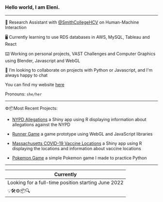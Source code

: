 ### Hello world, I am Eleni.

-----------

🔭 Research Assistant with [@SmithCollegeHCV](https://github.com/SmithCollegeHCV) on Human-Machine Interaction

🖥 Currently learning to use RDS databases in AWS, MySQL, Tableau and React

⌨️️ Working on personal projects, VAST Challenges and Computer Graphics using Blender, Javascript and WebGL

🌻 I’m looking to collaborate on projects with Python or Javascript, and I'm always happy to chat

You can find my website [here](https://epartakki.github.io/elenipartakki/#)

Pronouns: `she/her`

-----------

⚙️📦Most Recent Projects:

- [NYPD Allegations](https://github.com/mariumtapal/sds235-final-project) a Shiny app using R displaying information about allegations against the NYPD

- [Runner Game](https://github.com/epartakki/runnergame) a game prototype using WebGL and JavaScript libraries

- [Massachusetts COVID-19 Vaccine Locations](https://marium.shinyapps.io/hacksmith21/) a Shiny app using R displaying the locations and information about vaccine locations

- [Pokemon Game](https://github.com/epartakki/pokemongame) a simple Pokemon game I made to practice Python
 

-----------


| Currently  | 
| ----------- | 
| Looking for a full-time position starting June 2022   |
| 💡🛠⚙️📦🔍 |
